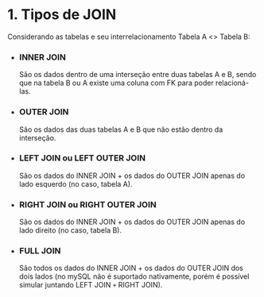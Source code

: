 # 1. Tipos de JOIN

  Considerando as tabelas e seu interrelacionamento Tabela A <> Tabela B:

- ### INNER JOIN
  São os dados dentro de uma interseção entre duas tabelas A e B, sendo que na
  tabela B ou A existe uma coluna com FK para poder relacioná-las.

- ### OUTER JOIN
  São os dados das duas tabelas  A e B que não estão dentro da interseção.

- ### LEFT JOIN ou LEFT OUTER JOIN
  São os dados do INNER JOIN + os dados do OUTER JOIN apenas do lado esquerdo
  (no caso, tabela A).

- ### RIGHT JOIN ou RIGHT OUTER JOIN
  São os dados do INNER JOIN + os dados do OUTER JOIN apenas do lado direito (no
  caso, tabela B).

- ### FULL JOIN
  São todos os dados do INNER JOIN + os dados do OUTER JOIN dos dois lados (no
  mySQL não é suportado nativamente, porém é possível simular juntando LEFT JOIN
  `+` RIGHT JOIN).
